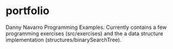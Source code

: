# portfolio
Danny Navarro Programming Examples. 
Currently contains a few programming exercises (src/exercises) and the a data structure implementation (structures/binarySearchTree).


